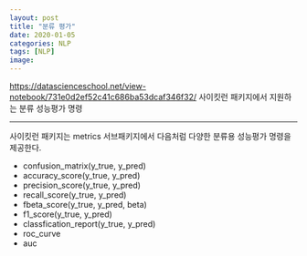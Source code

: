 ```yaml
---
layout: post
title: "분류 평가"
date: 2020-01-05
categories: NLP
tags: [NLP]
image:
---
```



https://datascienceschool.net/view-notebook/731e0d2ef52c41c686ba53dcaf346f32/
사이킷런 패키지에서 지원하는 분류 성능평가 명령
***
사이킷런 패키지는 metrics 서브패키지에서 다음처럼 다양한 분류용 성능평가 명령을 제공한다.
* confusion_matrix(y_true, y_pred)
* accuracy_score(y_true, y_pred)
* precision_score(y_true, y_pred)
* recall_score(y_true, y_pred)
* fbeta_score(y_true, y_pred, beta)
* f1_score(y_true, y_pred)
* classfication_report(y_true, y_pred)
* roc_curve
* auc
